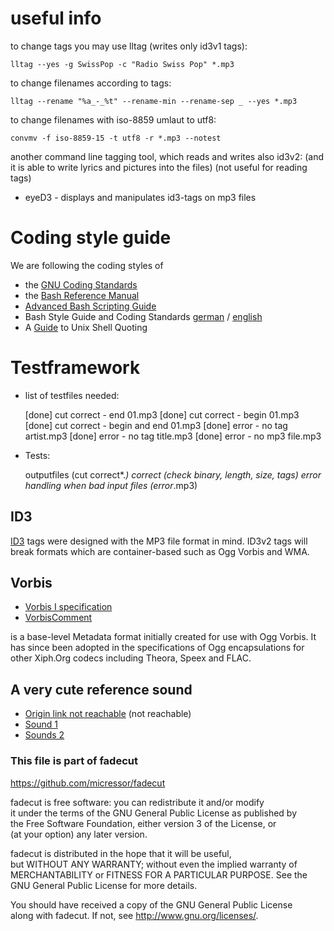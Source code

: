 # useful info

to change tags you may use lltag (writes only id3v1 tags):

	lltag --yes -g SwissPop -c "Radio Swiss Pop" *.mp3

to change filenames according to tags:

	lltag --rename "%a_-_%t" --rename-min --rename-sep _ --yes *.mp3

to change filenames with iso-8859 umlaut to utf8:

	convmv -f iso-8859-15 -t utf8 -r *.mp3 --notest

another command line tagging tool, which reads and writes also id3v2:
(and it is able to write lyrics and pictures into the files)
(not useful for reading tags)

* eyeD3 - displays and manipulates id3-tags on mp3 files

# Coding style guide

We are following the coding styles of

* the [GNU Coding Standards](http://www.gnu.org/prep/standards/html_node/index.html)
* the [Bash Reference Manual](http://www.gnu.org/software/bash/manual/bashref.html)
* [Advanced Bash Scripting Guide](http://tldp.org/LDP/abs/html/index.html)
* Bash Style Guide and Coding Standards [german](http://www3.fh-swf.de/fbin/mehner/download/StyleGuideShell.pdf) / [english](http://lug.fh-swf.de/vim/vim-bash/StyleGuideShell.en.pdf)
* A [Guide](http://www.mpi-inf.mpg.de/~uwe/lehre/unixffb/quoting-guide.html) to Unix Shell Quoting

# Testframework

* list of testfiles needed:

	[done] cut correct - end 01.mp3
	[done] cut correct - begin 01.mp3
	[done] cut correct - begin and end 01.mp3
	[done] error - no tag artist.mp3
	[done] error - no tag title.mp3
	[done] error - no mp3 file.mp3

* Tests:

	outputfiles (cut correct*.*) correct (check binary, length, size, tags)
	error handling when bad input files (error*.mp3) 

## ID3


[ID3](http://www.id3.org/Introduction) tags were designed with the MP3 file format in mind. ID3v2 tags will break formats which are container-based such as Ogg Vorbis and WMA.

## Vorbis

* [Vorbis I specification](http://www.xiph.org/vorbis/doc/Vorbis_I_spec.html#x1-810005)
* [VorbisComment](http://wiki.xiph.org/VorbisComment)

is a base-level Metadata format initially created for use with Ogg Vorbis. 
It has since been adopted in the specifications of Ogg encapsulations for 
other Xiph.Org codecs including Theora, Speex and FLAC. 

## A very cute reference sound

* [Origin link not reachable](http://www.xiph.org/vorbis/listen.html) (not reachable)
* [Sound 1](http://replay.waybackmachine.org/20090628120921/http://www.xiph.org/vorbis/listen.html)
* [Sounds 2](http://replay.waybackmachine.org/20081004221732/http://www.xiph.org/vorbis/listen/41_30secOgg-b64M.wav)

### This file is part of fadecut 
https://github.com/micressor/fadecut                                            
                                                                                
fadecut is free software: you can redistribute it and/or modify                 
it under the terms of the GNU General Public License as published by            
the Free Software Foundation, either version 3 of the License, or               
(at your option) any later version.                                             
                                                                                
fadecut is distributed in the hope that it will be useful,                      
but WITHOUT ANY WARRANTY; without even the implied warranty of                  
MERCHANTABILITY or FITNESS FOR A PARTICULAR PURPOSE.  See the                   
GNU General Public License for more details.                                    
                                                                                
You should have received a copy of the GNU General Public License               
along with fadecut.  If not, see <http://www.gnu.org/licenses/>.
